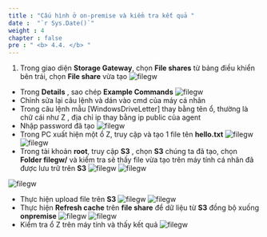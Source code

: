 ```yaml
---
title : "Cấu hình ở on-premise và kiểm tra kết quả "
date :  "`r Sys.Date()`" 
weight : 4 
chapter : false
pre : " <b> 4.4. </b> "
---
```

1. Trong giao diện **Storage Gateway**, chọn **File shares** từ bảng điều khiển bên trái, chọn **File share** vừa tạo 
![filegw](/public/images/4.filegw/4.4.1.png)
* Trong **Details** , sao chép **Example Commands**
![filegw](/public/images/4.filegw/4.4.2.png)
* Chỉnh sửa lại câu lệnh và dán vào cmd của máy cá nhân
* Trong câu lệnh mẫu [WindowsDriveLetter] thay bằng tên ổ, thường là chữ cái như Z , địa chỉ ip thay bằng ip public của agent
* Nhập password đã tạo
![filegw](/public/images/4.filegw/4.4.3.png)
* Trong PC xuất hiện một ổ Z, truy cập và tạo 1 file tên **hello.txt**
![filegw](/public/images/4.filegw/4.4.4.png)
![filegw](/public/images/4.filegw/4.4.5.png)
* Trong tài khoản **root**, truy cập **S3** , chọn **S3** chúng ta đã tạo, chọn **Folder filegw/** và kiểm tra sẽ thấy file vừa tạo trên máy tính cá nhân đã được lưu trữ trên **S3**
![filegw](/public/images/4.filegw/4.4.6.png)
![filegw](/public/images/4.filegw/4.4.7.png)

![filegw](/public/images/4.filegw/4.4.8.png)
* Thực hiện upload file trên **S3**
![filegw](/public/images/4.filegw/4.4.9.png)
![filegw](/public/images/4.filegw/4.4.10.png)
* Thực hiện **Refresh cache** trên **file share** để dữ liệu từ **S3** đồng bộ xuống **onpremise**
![filegw](/public/images/4.filegw/4.4.11.png)
![filegw](/public/images/4.filegw/4.4.12.png)
* Kiểm tra ổ Z trên máy tính và thấy kết quả
![filegw](/public/images/4.filegw/4.4.13.png)
